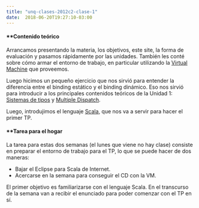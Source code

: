 ```yaml
---
title: "unq-clases-2012c2-clase-1"
date:  2018-06-20T19:27:10-03:00
---
```



#### **[]()Contenido teórico

Arrancamos presentando la materia, los objetivos, este site, la forma de evaluación y pasamos rápidamente por las unidades.
También les conté sobre cómo armar el entorno de trabajo, en particular utilizando la [Virtual Machine](../te-virtualmachine) que proveemos.


Luego hicimos un pequeño ejercicio que nos sirvió para entender la diferencia entre el binding estático y el binding dinámico.
Eso nos sirvió para introducir a los principales contenidos teóricos de la Unidad 1: [Sistemas de tipos](conceptos-tipos-binding-sistemas-de-tipos) y [Multiple Dispatch](../conceptos-multiple-dispatch).


Luego, introdujimos el lenguaje [Scala](../te-scala), que nos va a servir para hacer el primer TP.
#### **[]()Tarea para el hogar

La tarea para estas dos semanas (el lunes que viene no hay clase) consiste en preparar el entorno de trabajo para el TP, lo que se puede hacer de dos maneras:

* Bajar el Eclipse para Scala de Internet.
* Acercarse en la semana para conseguir el CD con la VM.



El primer objetivo es familiarizarse con el lenguaje Scala.
En el transcurso de la semana van a recibir el enunciado para poder comenzar con el TP en sí.
